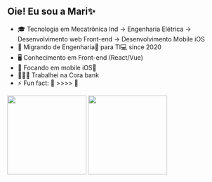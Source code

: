 ## Oie! Eu sou a Mari✨

- 🎓 Tecnologia em Mecatrônica Ind -> Engenharia Elétrica -> Desenvolvimento web Front-end -> Desenvolvimento Mobile iOS
- 💬 Migrando de Engenharia🔌  para TI💻  since 2020
- 🖥 Conhecimento em Front-end (React/Vue)
- 🌱 Focando em mobile iOS📲
- 👩🏻‍💻 Trabalhei na Cora bank
- ⚡ Fun fact: 🌮 >>>> 🍣

<div>
  <img height='180em' src='https://github-readme-stats.vercel.app/api?username=marimaiko&show_icons=true&theme=vision-friendly-dark'>
  <img height='180em' src='https://github-readme-stats.vercel.app/api/top-langs/?username=marimaiko&layout=compact&show_icons=true&theme=vision-friendly-dark'>
</div>

<div style='display:flex '>
  
</div>

